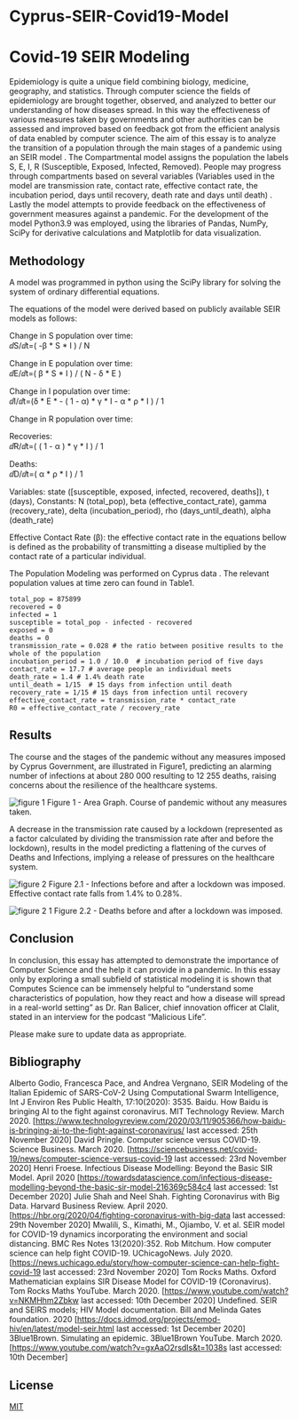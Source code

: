 # Cyprus-SEIR-Covid19-Model

# Covid-19 SEIR Modeling

Epidemiology is quite a unique field combining biology, medicine, geography, and statistics. Through computer science the fields of epidemiology are brought together, observed, and analyzed to better our understanding of how diseases spread. In this way the effectiveness of various measures taken by governments and other authorities can be assessed and improved based on feedback got from the efficient analysis of data enabled by computer science. The aim of this essay is to analyze the transition of a population through the main stages of a pandemic using an SEIR model . The Compartmental model assigns the population the labels S, E, I, R (Susceptible, Exposed, Infected, Removed). People may progress through compartments based on several variables (Variables used in the model are transmission rate, contact rate, effective contact rate, the incubation period, days until recovery, death rate and days until death) . Lastly the model attempts to provide feedback on the effectiveness of government measures against a pandemic.   For the development of the model Python3.9 was employed, using the libraries of Pandas, NumPy, SciPy for derivative calculations and Matplotlib for data visualization. 

## Methodology

A model was programmed in python using the SciPy library for solving the system of ordinary differential equations.

The equations of the model were derived based on publicly available SEIR models  as follows:

Change in S population over time:	
ⅆS/ⅆt=( -β * S * I ) / N

Change in E population over time:	
ⅆE/ⅆt=( β * S * I ) / ( N - δ * Ε )

Change in I population over time:	
ⅆΙ/ⅆt=(δ * E * - ( 1 - α) * γ * I - α * ρ * Ι ) / 1

Change in R population over time:

Recoveries:		
ⅆR/ⅆt=( ( 1 - α ) * γ * Ι ) / 1

Deaths:		
ⅆD/ⅆt=( α * ρ * Ι ) / 1

Variables: state ([susceptible, exposed, infected, recovered, deaths]), t (days), 
Constants: N (total_pop), beta (effective_contact_rate), gamma (recovery_rate), delta (incubation_period), rho (days_until_death), alpha (death_rate)

Effective Contact Rate (β): the effective contact rate in the equations bellow is defined as the probability of transmitting a disease multiplied by the contact rate of a particular individual.


The Population Modeling was performed on Cyprus data . The relevant population values at time zero can found in Table1.

```
total_pop = 875899
recovered = 0
infected = 1
susceptible = total_pop - infected - recovered
exposed = 0
deaths = 0
transmission_rate = 0.028 # the ratio between positive results to the whole of the population
incubation_period = 1.0 / 10.0  # incubation period of five days
contact_rate = 17.7 # average people an individual meets
death_rate = 1.4 # 1.4% death rate
until_death = 1/15  # 15 days from infection until death
recovery_rate = 1/15 # 15 days from infection until recovery
effective_contact_rate = transmission_rate * contact_rate
R0 = effective_contact_rate / recovery_rate

```

## Results

The course and the stages of the pandemic without any measures imposed by Cyprus Government, are illustrated in Figure1, predicting an alarming number of infections at about 280 000 resulting to 12 255 deaths, raising concerns about the resilience of the healthcare systems. 

![figure 1](https://user-images.githubusercontent.com/63063093/114308233-ccdd9d80-9aeb-11eb-8494-e61fcdb032c8.PNG)
Figure 1 - Area Graph. Course of pandemic without any measures taken.

A decrease in the transmission rate caused by a lockdown (represented as a factor calculated by dividing the transmission rate after and before the lockdown), results in the model predicting a flattening of the curves of Deaths and Infections, implying a release of pressures on the healthcare system.

![figure 2](https://user-images.githubusercontent.com/63063093/114308276-ebdc2f80-9aeb-11eb-9202-7eceb088efd6.PNG)
Figure 2.1 - Infections before and after a lockdown was imposed. Effective contact rate falls from 1.4% to 0.28%.

![figure 2 1](https://user-images.githubusercontent.com/63063093/114308259-df57d700-9aeb-11eb-8d42-99b93c0acdad.PNG) 
Figure 2.2 - Deaths before and after a lockdown was imposed.

## Conclusion

In conclusion, this essay has attempted to demonstrate the importance of Computer Science and the help it can provide in a pandemic. In this essay only by exploring a small subfield of statistical modeling it is shown that Computes Science can be immensely helpful to “understand some characteristics of population, how they react and how a disease will spread in a real-world setting” as Dr. Ran Balicer, chief innovation officer at Clalit, stated in an interview for the podcast “Malicious Life”.


Please make sure to update data as appropriate.


## Bibliography

Alberto Godio, Francesca Pace, and Andrea Vergnano, SEIR Modeling of the Italian Epidemic of SARS-CoV-2 Using Computational Swarm Intelligence, Int J Environ Res Public Health, 17:10(2020): 3535.
Baidu. How Baidu is bringing AI to the fight against coronavirus. MIT Technology Review. March 2020. [https://www.technologyreview.com/2020/03/11/905366/how-baidu-is-bringing-ai-to-the-fight-against-coronavirus/ last accessed: 25th November 2020]
David Pringle. Computer science versus COVID-19. Science Business. March 2020. [https://sciencebusiness.net/covid-19/news/computer-science-versus-covid-19 last accessed: 23rd November 2020]
Henri Froese. Infectious Disease Modelling: Beyond the Basic SIR Model. April 2020 [https://towardsdatascience.com/infectious-disease-modelling-beyond-the-basic-sir-model-216369c584c4 last accessed: 1st December 2020]
Julie Shah and Neel Shah. Fighting Coronavirus with Big Data. Harvard Business Review. April 2020. [https://hbr.org/2020/04/fighting-coronavirus-with-big-data last accessed: 29th November 2020]
Mwalili, S., Kimathi, M., Ojiambo, V. et al. SEIR model for COVID-19 dynamics incorporating the environment and social distancing. BMC Res Notes 13(2020):352.
Rob Mitchum. How computer science can help fight COVID-19. UChicagoNews. July 2020. [https://news.uchicago.edu/story/how-computer-science-can-help-fight-covid-19 last accessed: 23rd November 2020]
Tom Rocks Maths. Oxford Mathematician explains SIR Disease Model for COVID-19 (Coronavirus). Tom Rocks Maths YouTube. March 2020. [https://www.youtube.com/watch?v=NKMHhm2Zbkw last accessed: 10th December 2020]
Undefined. SEIR and SEIRS models; HIV Model documentation. Bill and Melinda Gates foundation. 2020 [https://docs.idmod.org/projects/emod-hiv/en/latest/model-seir.html last accessed: 1st December 2020]
3Blue1Brown. Simulating an epidemic. 3Blue1Brown YouTube. March 2020. [https://www.youtube.com/watch?v=gxAaO2rsdIs&t=1038s last accessed: 10th December] 


## License
[MIT](https://choosealicense.com/licenses/mit/)

